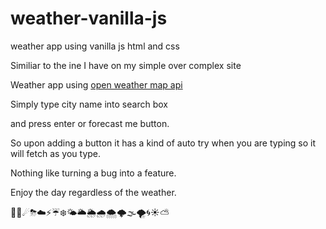 # weather-vanilla-js

weather app using vanilla js html and css

Similiar to the ine I have on my simple over complex site

Weather app using [open weather map api](https://openweathermap.org/api)

Simply type city name into search box

and press enter or forecast me button.

So upon adding a button it has a kind of auto try when you are typing so it will fetch as you type.

Nothing like turning a bug into a feature.

Enjoy the day regardless of the weather.

🌅🌄☄⛈☁️⚡️☔️❄️🌤🌥🌦🌧🌨🌩🌫🌪🌀☀️⛅️

